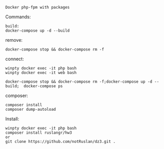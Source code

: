 ```
Docker php-fpm with packages
```

Commands:

    build:
    docker-compose up -d --build

remove:
    
    docker-compose stop && docker-compose rm -f

connect:

    winpty docker exec -it php bash
    winpty docker exec -it web bash
    
    docker-compose stop && docker-compose rm -f;docker-compose up -d --build;  docker-compose ps

 composer:
 
    composer install
    composer dump-autoload

 Install:
 
    winpty docker exec -it php bash
    composer install ruslangr/hw3
    or
    git clone https://github.com/notRuslan/dz3.git .
    
    